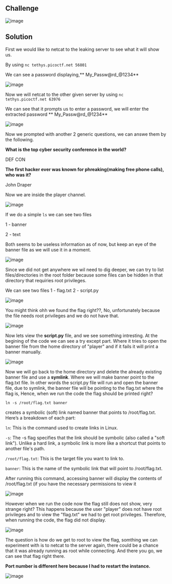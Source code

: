 ## Challenge

![image](https://github.com/user-attachments/assets/34279472-efe4-4863-89c6-041a0478c65e)


## Solution 

First we would like to netcat to the leaking server to see what it will show us.

By using ``` nc tethys.picoctf.net 56801 ```

We can see a password displaying,** My_Passw@rd_@1234**

![image](https://github.com/user-attachments/assets/d5d48334-84e9-4ff8-b102-f8940fda27e2)

Now we will netcat to the other given server by using ``` nc tethys.picoctf.net 63976 ```

We can see that it prompts us to enter a password, we will enter the extracted password ** My_Passw@rd_@1234**

![image](https://github.com/user-attachments/assets/c4b56526-cde1-4a67-aab1-ffb7816ac622)

Now we prompted with another 2 generic questions, we can answe them by the following.

**What is the top cyber security conference in the world?**

DEF CON

**The first hacker ever was known for phreaking(making free phone calls), who was it?**

John Draper 

Now we are inside the player channel.

![image](https://github.com/user-attachments/assets/fe5a4822-0b2d-42f6-a1ba-44fd8cb46b2a)

If we do a simple ```ls``` we can see two files

1 - banner

2 - text

Both seems to be useless information as of now, but keep an eye of the banner file as we will use it in a moment.

![image](https://github.com/user-attachments/assets/243f8be3-da97-415b-962e-6e24d3a98b65)

Since we did not get anywhere we wil need to dig deeper, we can try to list files/directories in the root folder because some files can be hidden in that directory that requiries root privileges.

We can see two files
1 - flag.txt
2 - script.py

![image](https://github.com/user-attachments/assets/74322973-7dca-46a8-94c9-ee449a44b895)
 
You might think ohh we found the flag right??, No, unfortunately because the file needs root privileges and we do not have that.

![image](https://github.com/user-attachments/assets/8f7e5c82-01ca-40ac-8468-89013cfe44d0)

Now lets view the **script.py** file, and we see something intresting. At the begining of the code we can see a try except part.
Where it tries to open the banner file from the home directory of "player" and if it fails it will print a banner manually.

![image](https://github.com/user-attachments/assets/946d2cac-260e-4c4c-aea5-793118544793)

Now we will go back to the home directory and delete the already existing banner file and use a **symlink**.
Where we will make banner point to the flag.txt file. In other words the script.py file will run and open the banner file, due to symlink, the banner file will be pointing to the flag.txt where the flag is,
Hence, when we run the code the flag should be printed right?  

``` ln -s /root/flag.txt banner ```

creates a symbolic (soft) link named banner that points to /root/flag.txt. Here’s a breakdown of each part:

```ln```: This is the command used to create links in Linux.

```-s```: The -s flag specifies that the link should be symbolic (also called a "soft link"). Unlike a hard link, a symbolic link is more like a shortcut that points to another file's path.

```/root/flag.txt```: This is the target file you want to link to.

```banner```: This is the name of the symbolic link that will point to /root/flag.txt.

After running this command, accessing banner will display the contents of /root/flag.txt (if you have the necessary permissions to view it

![image](https://github.com/user-attachments/assets/8f975b4b-887c-4aa9-8d0d-108eb89c908e)

However when we run the code now the flag still does not show, very strange right?
This happens because the user "player" does not have root privileges and to view the "flag.txt" we had to get root privileges. Therefore, when running the code, the flag did not display.
 
![image](https://github.com/user-attachments/assets/e1ec6446-3fea-4caa-8243-beb7a888421b)

The question is how do we get to root to view the flag, somthing we can experiment with is to netcat to the server again, there could be a chance that it was already running as root while connecting.
And there you go, we can see that flag right there.

**Port number is different here because I had to restart the instance.**

![image](https://github.com/user-attachments/assets/439ec0c7-6735-402a-ab45-7bbfd4a49b20)


